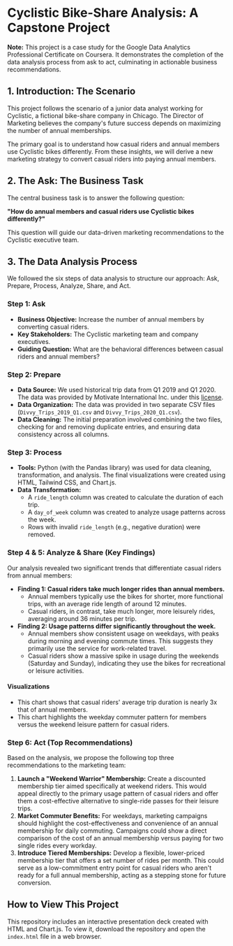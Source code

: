 # Cyclistic Bike-Share Analysis: A Capstone Project

**Note:** This project is a case study for the Google Data Analytics Professional Certificate on Coursera. It demonstrates the completion of the data analysis process from ask to act, culminating in actionable business recommendations.

## 1. Introduction: The Scenario

This project follows the scenario of a junior data analyst working for Cyclistic, a fictional bike-share company in Chicago. The Director of Marketing believes the company's future success depends on maximizing the number of annual memberships.

The primary goal is to understand how casual riders and annual members use Cyclistic bikes differently. From these insights, we will derive a new marketing strategy to convert casual riders into paying annual members.

## 2. The Ask: The Business Task

The central business task is to answer the following question:

**"How do annual members and casual riders use Cyclistic bikes differently?"**

This question will guide our data-driven marketing recommendations to the Cyclistic executive team.

## 3. The Data Analysis Process

We followed the six steps of data analysis to structure our approach: Ask, Prepare, Process, Analyze, Share, and Act.

### Step 1: Ask

*   **Business Objective:** Increase the number of annual members by converting casual riders.
*   **Key Stakeholders:** The Cyclistic marketing team and company executives.
*   **Guiding Question:** What are the behavioral differences between casual riders and annual members?

### Step 2: Prepare

*   **Data Source:** We used historical trip data from Q1 2019 and Q1 2020. The data was provided by Motivate International Inc. under this [license](https://ride.divvybikes.com/data-license-agreement).
*   **Data Organization:** The data was provided in two separate CSV files (`Divvy_Trips_2019_Q1.csv` and `Divvy_Trips_2020_Q1.csv`).
*   **Data Cleaning:** The initial preparation involved combining the two files, checking for and removing duplicate entries, and ensuring data consistency across all columns.

### Step 3: Process

*   **Tools:** Python (with the Pandas library) was used for data cleaning, transformation, and analysis. The final visualizations were created using HTML, Tailwind CSS, and Chart.js.
*   **Data Transformation:**
    *   A `ride_length` column was created to calculate the duration of each trip.
    *   A `day_of_week` column was created to analyze usage patterns across the week.
    *   Rows with invalid `ride_length` (e.g., negative duration) were removed.

### Step 4 & 5: Analyze & Share (Key Findings)

Our analysis revealed two significant trends that differentiate casual riders from annual members:

*   **Finding 1: Casual riders take much longer rides than annual members.**
    *   Annual members typically use the bikes for shorter, more functional trips, with an average ride length of around 12 minutes.
    *   Casual riders, in contrast, take much longer, more leisurely rides, averaging around 36 minutes per trip.
*   **Finding 2: Usage patterns differ significantly throughout the week.**
    *   Annual members show consistent usage on weekdays, with peaks during morning and evening commute times. This suggests they primarily use the service for work-related travel.
    *   Casual riders show a massive spike in usage during the weekends (Saturday and Sunday), indicating they use the bikes for recreational or leisure activities.

#### Visualizations

*   This chart shows that casual riders' average trip duration is nearly 3x that of annual members.
*   This chart highlights the weekday commuter pattern for members versus the weekend leisure pattern for casual riders.

### Step 6: Act (Top Recommendations)

Based on the analysis, we propose the following top three recommendations to the marketing team:

1.  **Launch a "Weekend Warrior" Membership:** Create a discounted membership tier aimed specifically at weekend riders. This would appeal directly to the primary usage pattern of casual riders and offer them a cost-effective alternative to single-ride passes for their leisure trips.
2.  **Market Commuter Benefits:** For weekdays, marketing campaigns should highlight the cost-effectiveness and convenience of an annual membership for daily commuting. Campaigns could show a direct comparison of the cost of an annual membership versus paying for two single rides every workday.
3.  **Introduce Tiered Memberships:** Develop a flexible, lower-priced membership tier that offers a set number of rides per month. This could serve as a low-commitment entry point for casual riders who aren't ready for a full annual membership, acting as a stepping stone for future conversion.

## How to View This Project

This repository includes an interactive presentation deck created with HTML and Chart.js. To view it, download the repository and open the `index.html` file in a web browser.
